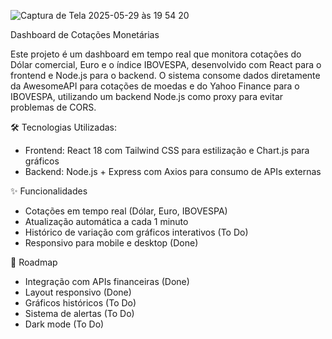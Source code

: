 ![Captura de Tela 2025-05-29 às 19 54 20](https://github.com/user-attachments/assets/8fc54049-9a76-4096-a628-7ba9490c2898)

Dashboard de Cotações Monetárias

Este projeto é um dashboard em tempo real que monitora cotações do Dólar comercial, Euro e o índice IBOVESPA, desenvolvido com React para o frontend e Node.js para o backend. O sistema consome dados diretamente da AwesomeAPI para cotações de moedas e do Yahoo Finance para o IBOVESPA, utilizando um backend Node.js como proxy para evitar problemas de CORS.

🛠 Tecnologias Utilizadas:
- Frontend: React 18 com Tailwind CSS para estilização e Chart.js para gráficos
- Backend: Node.js + Express com Axios para consumo de APIs externas

✨ Funcionalidades
- Cotações em tempo real (Dólar, Euro, IBOVESPA)
- Atualização automática a cada 1 minuto
- Histórico de variação com gráficos interativos (To Do)
- Responsivo para mobile e desktop (Done)

📌 Roadmap
- Integração com APIs financeiras (Done)
- Layout responsivo (Done)
- Gráficos históricos (To Do)
- Sistema de alertas (To Do)
- Dark mode (To Do)

